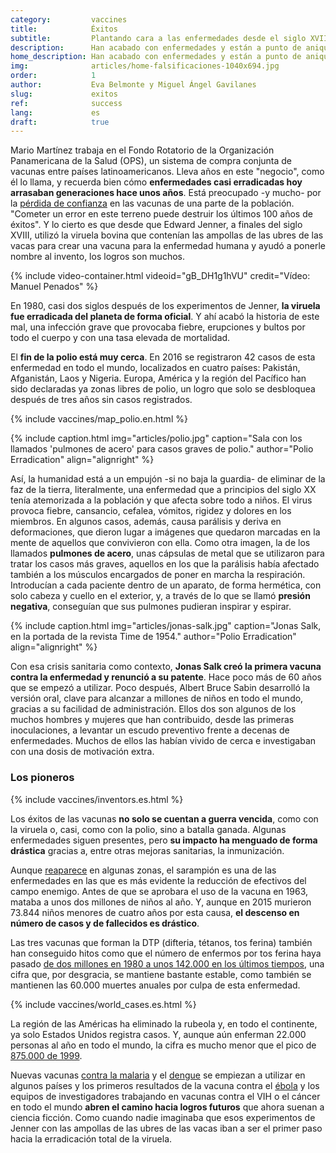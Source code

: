 ```yaml
---
category:         vaccines
title:            Éxitos
subtitle:         Plantando cara a las enfermedades desde el siglo XVIII
description:      Han acabado con enfermedades y están a punto de aniquilar otras. Repasamos los logros de las vacunas y sus protagonistas
home_description: Han acabado con enfermedades y están a punto de aniquilar otras. Repasamos los logros de las vacunas y sus protagonistas
img:              articles/home-falsificaciones-1040x694.jpg
order:            1
author:           Eva Belmonte y Miguel Ángel Gavilanes
slug:             exitos
ref:              success
lang:             es
draft:            true
---
```



<div class="container page-content" markdown="1">
  <div class="page-content-container" markdown="1">

Mario Martínez trabaja en el Fondo Rotatorio de la Organización Panamericana de la Salud (OPS), un sistema de compra conjunta de vacunas entre países latinoamericanos. Lleva años en este "negocio", como él lo llama, y recuerda bien cómo **enfermedades casi erradicadas hoy arrasaban generaciones hace unos años**. Está preocupado -y mucho- por la [pérdida de confianza](vaccines/antivacunas) en las vacunas de una parte de la población. "Cometer un error en este terreno puede destruir los últimos 100 años de éxitos". Y lo cierto es que desde que Edward Jenner, a finales del siglo XVIII, utilizó la viruela bovina que contenían las ampollas de las ubres de las vacas para crear una vacuna para la enfermedad humana y ayudó a ponerle nombre al invento, los logros son muchos. 

<div class="container-right">
{% include video-container.html videoid="gB_DH1g1hVU" credit="Vídeo: Manuel Penados" %}
</div>

En 1980, casi dos siglos después de los experimentos de Jenner, **la viruela fue erradicada del planeta de forma oficial**. Y ahí acabó la historia de este mal, una infección grave que provocaba fiebre, erupciones y bultos por todo el cuerpo y con una tasa elevada de mortalidad. 

El **fin de la polio está muy cerca**. En 2016 se registraron 42 casos de esta enfermedad en todo el mundo, localizados en cuatro países: Pakistán, Afganistán, Laos y Nigeria. Europa, América y la región del Pacífico han sido declaradas ya zonas libres de polio, un logro que solo se desbloquea después de tres años sin casos registrados. 

{% include vaccines/map_polio.en.html %}

{% include caption.html img="articles/polio.jpg" caption="Sala con los llamados 'pulmones de acero' para casos graves de polio." author="Polio Erradication" align="alignright" %}

Así, la humanidad está a un empujón -si no baja la guardia- de eliminar de la faz de la tierra, literalmente, una enfermedad que a principios del siglo XX tenía atemorizada a la población y que afecta sobre todo a niños. El virus provoca fiebre, cansancio, cefalea, vómitos, rigidez y dolores en los miembros. En algunos casos, además, causa parálisis y deriva en deformaciones, que dieron lugar a imágenes que quedaron marcadas en la mente de aquellos que convivieron con ella. Como otra imagen, la de los llamados **pulmones de acero**, unas cápsulas de metal que se utilizaron para tratar los casos más graves, aquellos en los que la parálisis había afectado también a los músculos encargados de poner en marcha la respiración. Introducían a cada paciente dentro de un aparato, de forma hermética, con solo cabeza y cuello en el exterior, y, a través de lo que se llamó **presión negativa**, conseguían que sus pulmones pudieran inspirar y espirar. 

{% include caption.html img="articles/jonas-salk.jpg" caption="Jonas Salk, en la portada de la revista Time de 1954." author="Polio Erradication" align="alignright" %}

Con esa crisis sanitaria como contexto, **Jonas Salk creó la primera vacuna contra la enfermedad y renunció a su patente**. Hace poco más de 60 años que se empezó a utilizar. Poco después, Albert Bruce Sabin desarrolló la versión oral, clave para alcanzar a millones de niños en todo el mundo, gracias a su facilidad de administración. Ellos dos son algunos de los muchos hombres y mujeres que han contribuido, desde las primeras inoculaciones, a levantar un escudo preventivo frente a decenas de enfermedades. Muchos de ellos las habían vivido de cerca e investigaban con una dosis de motivación extra.

<div style="clear: both"></div>

### Los pioneros

{% include vaccines/inventors.es.html %}

Los éxitos de las vacunas **no solo se cuentan a guerra vencida**, como con la viruela o, casi, como con la polio, sino a batalla ganada. Algunas enfermedades siguen presentes, pero **su impacto ha menguado de forma drástica** gracias a, entre otras mejoras sanitarias, la inmunización. 

Aunque [reaparece](vaccines/antivacunas) en algunas zonas, el sarampión es una de las enfermedades en las que es más evidente la reducción de efectivos del campo enemigo. Antes de que se aprobara el uso de la vacuna en 1963, mataba a unos dos millones de niños al año. Y, aunque en 2015 murieron 73.844 niños menores de cuatro años por esta causa, **el descenso en número de casos y de fallecidos es drástico**. 

Las tres vacunas que forman la DTP (difteria, tétanos, tos ferina) también han conseguido hitos como que el número de enfermos por tos ferina haya pasado [de dos millones en 1980 a unos 142.000 en los últimos tiempos](http://www.who.int/immunization/monitoring_surveillance/data/gs_gloprofile.pdf), una cifra que, por desgracia, se mantiene bastante estable, como también se mantienen las 60.000 muertes anuales por culpa de esta enfermedad. 

{% include vaccines/world_cases.es.html %}

La región de las Américas ha eliminado la rubeola y, en todo el continente, ya solo Estados Unidos registra casos. Y, aunque aún enferman 22.000 personas al año en todo el mundo, la cifra es mucho menor que el pico de [875.000 de 1999](http://www.who.int/immunization/monitoring_surveillance/data/gs_gloprofile.pdf). 

Nuevas vacunas [contra la malaria](http://www.who.int/immunization/research/development/malaria_vaccine_qa/en/) y el [dengue](http://www.who.int/immunization/research/development/dengue_q_and_a/en/) se empiezan a utilizar en algunos países y los primeros resultados de la vacuna contra el [ébola](http://www.who.int/mediacentre/news/releases/2016/ebola-vaccine-results/en/) y los equipos de investigadores trabajando en vacunas contra el VIH o el cáncer en todo el mundo **abren el camino hacia logros futuros** que ahora suenan a ciencia ficción. Como cuando nadie imaginaba que esos experimentos de Jenner con las ampollas de las ubres de las vacas iban a ser el primer paso hacia la erradicación total de la viruela.

  </div>
</div>